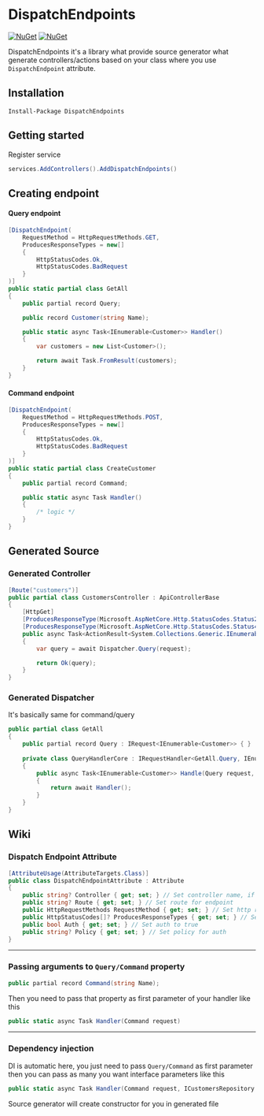 # DispatchEndpoints
[![NuGet](https://img.shields.io/nuget/dt/DispatchEndpoints.svg)](https://www.nuget.org/packages/DispatchEndpoints) 
[![NuGet](https://img.shields.io/nuget/vpre/DispatchEndpoints.svg)](https://www.nuget.org/packages/DispatchEndpoints)

DispatchEndpoints it's a library what provide source generator what generate controllers/actions based on your class where you use ``DispatchEndpoint`` attribute.

## Installation

```
Install-Package DispatchEndpoints
```

## Getting started
Register service
```csharp
services.AddControllers().AddDispatchEndpoints()
```
## Creating endpoint 
#### Query endpoint
```csharp
[DispatchEndpoint(
    RequestMethod = HttpRequestMethods.GET,
    ProducesResponseTypes = new[]
    {
        HttpStatusCodes.Ok,
        HttpStatusCodes.BadRequest
    }
)]
public static partial class GetAll
{
    public partial record Query;

    public record Customer(string Name);

    public static async Task<IEnumerable<Customer>> Handler()
    {
        var customers = new List<Customer>();

        return await Task.FromResult(customers);
    }
}
```
#### Command endpoint
```csharp
[DispatchEndpoint(
    RequestMethod = HttpRequestMethods.POST,
    ProducesResponseTypes = new[]
    {
        HttpStatusCodes.Ok,
        HttpStatusCodes.BadRequest
    }
)]
public static partial class CreateCustomer
{
    public partial record Command;

    public static async Task Handler()
    {
        /* logic */
    }
}
```
## Generated Source
### Generated Controller
```csharp
[Route("customers")]
public partial class CustomersController : ApiControllerBase
{
    [HttpGet]
    [ProducesResponseType(Microsoft.AspNetCore.Http.StatusCodes.Status200OK)]
    [ProducesResponseType(Microsoft.AspNetCore.Http.StatusCodes.Status400BadRequest)]
    public async Task<ActionResult<System.Collections.Generic.IEnumerable<DispatchEndpoints.Example.Endpoints.Customers.GetAll.Customer>>> GetAll([FromQuery] GetAll.Query request)
    {
        var query = await Dispatcher.Query(request);

        return Ok(query);
    }
}    
```
### Generated Dispatcher
It's basically same for command/query
```csharp
public partial class GetAll 
{
    public partial record Query : IRequest<IEnumerable<Customer>> { }
        
    private class QueryHandlerCore : IRequestHandler<GetAll.Query, IEnumerable<Customer>>
    {
        public async Task<IEnumerable<Customer>> Handle(Query request, CancellationToken cancellationToken) 
        {
            return await Handler();
        }
    }
}
```

## Wiki
### Dispatch Endpoint Attribute
```csharp
[AttributeUsage(AttributeTargets.Class)]
public class DispatchEndpointAttribute : Attribute
{
    public string? Controller { get; set; } // Set controller name, if you leave it empty source generator will get the directory name where endpoint is located by namespace
    public string? Route { get; set; } // Set route for endpoint  
    public HttpRequestMethods RequestMethod { get; set; } // Set http rquest method for method  
    public HttpStatusCodes[]? ProducesResponseTypes { get; set; } // Set produces response types status codes, first one is that what endpoint will return
    public bool Auth { get; set; } // Set auth to true
    public string? Policy { get; set; } // Set policy for auth
}
```
---
### Passing arguments to ``Query/Command`` property
```csharp
public partial record Command(string Name);
```
Then you need to pass that property as first parameter of your handler like this
```csharp
public static async Task Handler(Command request)
```
---
### Dependency injection
DI is automatic here, you just need to pass ``Query/Command`` as first parameter then you can pass as many you want interface parameters like this
```csharp
public static async Task Handler(Command request, ICustomersRepository repo, INotificationService service)
```
Source generator will create constructor for you in generated file
